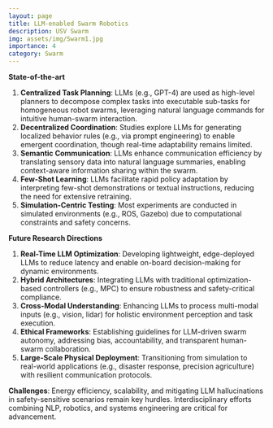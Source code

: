 ```yaml
---
layout: page
title: LLM-enabled Swarm Robotics
description: USV Swarm
img: assets/img/Swarm1.jpg
importance: 4
category: Swarm
---
```


**State-of-the-art**

1. **Centralized Task Planning**: LLMs (e.g., GPT-4) are used as high-level planners to decompose complex tasks into executable sub-tasks for homogeneous robot swarms, leveraging natural language commands for intuitive human-swarm interaction.  
2. **Decentralized Coordination**: Studies explore LLMs for generating localized behavior rules (e.g., via prompt engineering) to enable emergent coordination, though real-time adaptability remains limited.  
3. **Semantic Communication**: LLMs enhance communication efficiency by translating sensory data into natural language summaries, enabling context-aware information sharing within the swarm.  
4. **Few-Shot Learning**: LLMs facilitate rapid policy adaptation by interpreting few-shot demonstrations or textual instructions, reducing the need for extensive retraining.  
5. **Simulation-Centric Testing**: Most experiments are conducted in simulated environments (e.g., ROS, Gazebo) due to computational constraints and safety concerns.  

**Future Research Directions**  
1. **Real-Time LLM Optimization**: Developing lightweight, edge-deployed LLMs to reduce latency and enable on-board decision-making for dynamic environments.  
2. **Hybrid Architectures**: Integrating LLMs with traditional optimization-based controllers (e.g., MPC) to ensure robustness and safety-critical compliance.  
3. **Cross-Modal Understanding**: Enhancing LLMs to process multi-modal inputs (e.g., vision, lidar) for holistic environment perception and task execution.  
4. **Ethical Frameworks**: Establishing guidelines for LLM-driven swarm autonomy, addressing bias, accountability, and transparent human-swarm collaboration.  
5. **Large-Scale Physical Deployment**: Transitioning from simulation to real-world applications (e.g., disaster response, precision agriculture) with resilient communication protocols.  

**Challenges**: Energy efficiency, scalability, and mitigating LLM hallucinations in safety-sensitive scenarios remain key hurdles. Interdisciplinary efforts combining NLP, robotics, and systems engineering are critical for advancement.

